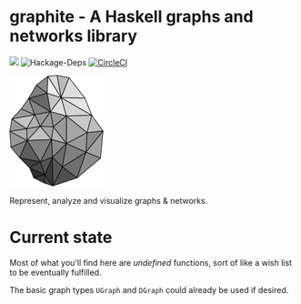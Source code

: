 # graphite - A Haskell graphs and networks library

[![](https://img.shields.io/hackage/v/graphite.svg)](https://hackage.haskell.org/package/graphite)
![Hackage-Deps](https://img.shields.io/hackage-deps/v/graphite.svg)
[![CircleCI](https://circleci.com/gh/alx741/graphite.svg?style=svg)](https://circleci.com/gh/alx741/graphite)

![Graphite Logo](./logo/logo.png)

Represent, analyze and visualize graphs & networks.


# Current state

Most of what you'll find here are *undefined* functions, sort of like a wish
list to be eventually fulfilled.

The basic graph types `UGraph` and `DGraph` could already be used if desired.
